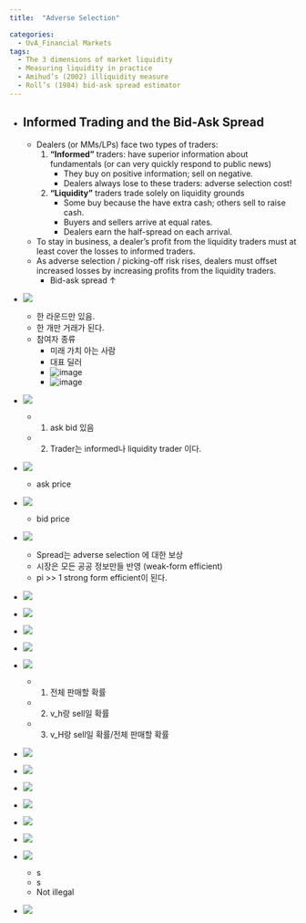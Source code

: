 ```yaml
---
title:  "Adverse Selection"

categories:
  - UvA_Financial Markets
tags:
  - The 3 dimensions of market liquidity
  - Measuring liquidity in practice
  - Amihud’s (2002) illiquidity measure
  - Roll’s (1984) bid-ask spread estimator
---
```


- ## Informed Trading and the Bid-Ask Spread
    - Dealers (or MMs/LPs) face two types of traders:
      1. **“Informed”** traders: have superior information about fundamentals (or can very quickly respond to public news)
         - They buy on positive information; sell on negative.
         - Dealers always lose to these traders: adverse selection cost!
      2. **“Liquidity”** traders trade solely on liquidity grounds
         - Some buy because the have extra cash; others sell to raise cash.
         - Buyers and sellers arrive at equal rates.
         - Dealers earn the half-spread on each arrival.
    - To stay in business, a dealer’s profit from the liquidity traders must at least cover the losses to informed traders.
    - As adverse selection / picking-off risk rises, dealers must offset
increased losses by increasing profits from the liquidity traders.
      - Bid-ask spread ↑
- ![](2021-09-28-09-22-59.png)
  - 한 라운드만 있음.
  - 한 개만 거래가 된다.
  - 참여자 종류
    - 미래 가치 아는 사람
    - 대표 딜러
    - ![image](https://user-images.githubusercontent.com/78076248/136704440-321bd04e-0df8-4268-8545-5620075ae11b.png)
    - ![image](https://user-images.githubusercontent.com/78076248/136704472-5cf828db-3bbd-44ac-875d-378034b13742.png)

- ![](2021-09-28-09-26-00.png)
  - 1. ask bid 있음
  - 2. Trader는 informed나 liquidity trader 이다.
- ![](2021-09-28-09-28-18.png)
  - ask price
- ![](2021-09-28-09-31-42.png)
  - bid price
- ![](2021-09-28-09-32-53.png)
  - Spread는 adverse selection 에 대한 보상
  - 시장은 모든 공공 정보만들 반영 (weak-form efficient)
  - pi >> 1 strong form efficient이 된다.
- ![](2021-09-28-09-48-17.png)
- ![](2021-09-28-09-56-24.png)
- ![](2021-09-28-09-59-08.png)
- ![](2021-09-28-10-09-50.png)
- ![](2021-09-28-10-10-43.png)
  - 1. 전체 판매할 확률
  - 2. v_h랑 sell일 확률
  - 3. v_H랑 sell일 확률/전체 판매할 확률
- ![](2021-09-28-10-13-37.png)
- ![](2021-09-28-10-17-46.png)
- ![](2021-09-28-10-36-08.png)
- ![](2021-09-28-10-37-35.png)
- ![](2021-09-28-10-38-36.png)
- ![](2021-09-28-10-39-45.png)
- ![](2021-09-28-10-40-48.png)
  - s
  - s
  - Not illegal
- ![](2021-09-28-10-47-13.png)